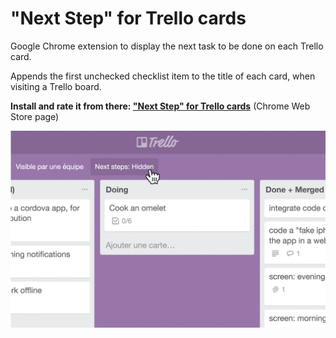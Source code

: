 # "Next Step" for Trello cards

Google Chrome extension to display the next task to be done on each Trello card.

Appends the first unchecked checklist item to the title of each card, when visiting a Trello board.

**Install and rate it from there: ["Next Step" for Trello cards](https://chrome.google.com/webstore/detail/next-step-for-trello-card/iajhmklhilkjgabejjemfbhmclgnmamf)** (Chrome Web Store page)

![Next step for trello screenshot](/docs/assets/next-step-anim-big.gif)
